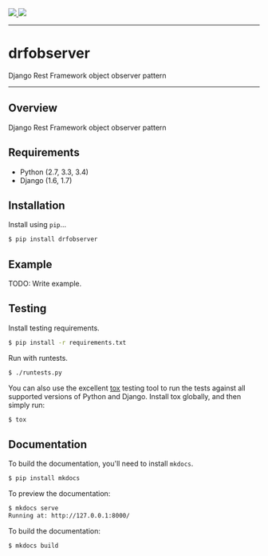 <div class="badges">
    <a href="http://travis-ci.org/sassoo/drfobserver">
        <img src="https://travis-ci.org/sassoo/drfobserver.svg?branch=master">
    </a>
    <a href="https://pypi.python.org/pypi/drfobserver">
        <img src="https://img.shields.io/pypi/v/drfobserver.svg">
    </a>
</div>

---

# drfobserver

Django Rest Framework object observer pattern

---

## Overview

Django Rest Framework object observer pattern

## Requirements

* Python (2.7, 3.3, 3.4)
* Django (1.6, 1.7)

## Installation

Install using `pip`...

```bash
$ pip install drfobserver
```

## Example

TODO: Write example.

## Testing

Install testing requirements.

```bash
$ pip install -r requirements.txt
```

Run with runtests.

```bash
$ ./runtests.py
```

You can also use the excellent [tox](http://tox.readthedocs.org/en/latest/) testing tool to run the tests against all supported versions of Python and Django. Install tox globally, and then simply run:

```bash
$ tox
```

## Documentation

To build the documentation, you'll need to install `mkdocs`.

```bash
$ pip install mkdocs
```

To preview the documentation:

```bash
$ mkdocs serve
Running at: http://127.0.0.1:8000/
```

To build the documentation:

```bash
$ mkdocs build
```
